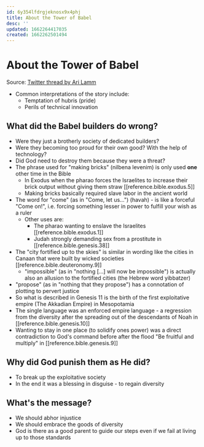 ```yaml
---
id: 6y354lfdrgjeknosx9x4phj
title: About the Tower of Babel
desc: ''
updated: 1662264417035
created: 1662262501494
---
```

# About the Tower of Babel

Source: [Twitter thread by Ari Lamm](https://twitter.com/AriLamm/status/1560611614226882560)

- Common interpretations of the story include:
  - Temptation of hubris (pride)
  - Perils of technical innovation

## What did the Babel builders do wrong?
- Were they just a brotherly society of dedicated builders?
- Were they becoming too proud for their own good? With the help of technology?
- Did God need to destroy them because they were a threat?
- The phrase used for "making bricks" (nilbena levenim) is only used **one** other time in the Bible
  - In Exodus when the pharao forces the Israelites to increase their brick output without giving them straw
    [[reference.bible.exodus.5]]
  - Making bricks basically required slave labor in the ancient world
- The word for "come" (as in "Come, let us...") (havah) - is like a forceful "Come on!", i.e. forcing something lesser
  in power to fulfill your wish as a ruler
  - Other uses are:
    - The pharao wanting to enslave the Israelites [[reference.bible.exodus.1]]
    - Judah strongly demanding sex from a prostitute in [[reference.bible.genesis.38]]
- The "city fortified up to the skies" is similar in wording like the cities in Canaan that were built by wicked
  societies [[reference.bible.deuteronomy.9]]
  - "impossible" (as in "nothing [...] will now be impossible") is actually also an allusion to the fortified cities
    (the Hebrew word yibbatzer)
- "propose" (as in "nothing that they propose") has a connotation of plotting to pervert justice
- So what is described in Genesis 11 is the birth of the first exploitative empire (The Akkadian Empire) in Mesopotamia
- The single language was an enforced empire language - a regression from the diversity after the spreading out of the
  descendants of Noah in [[reference.bible.genesis.10]]
- Wanting to stay in one place (to solidify ones power) was a direct contradiction to God's command before after the
  flood "Be fruitful and multiply" in [[reference.bible.genesis.9]]

## Why did God punish them as He did?
- To break up the exploitative society
- In the end it was a blessing in disguise - to regain diversity

## What's the message?
- We should abhor injustice
- We should embrace the goods of diversity
- God is there as a good parent to guide our steps even if we fail at living up to those standards
